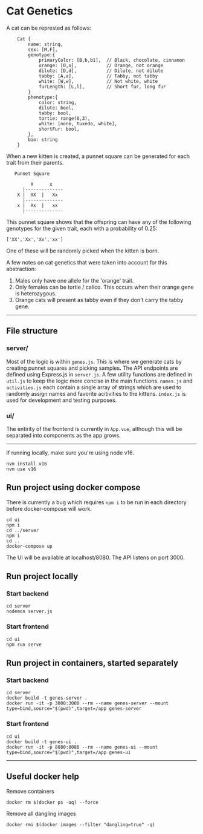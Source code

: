 # Cat Genetics

A cat can be represted as follows:
```
    Cat {
        name: string,
        sex: [M,F],
        genotype:{
            primaryColor: [B,b,b1],  // Black, chocolate, cinnamon
            orange: [O,o],           // Orange, not orange
            dilute: [D,d],           // Dilute, not dilute
            tabby: [A,a],            // Tabby, not tabby
            white: [W,w],            // Not white, white
            furLength: [L,l],        // Short fur, long fur
        }
        phenotype:{
            color: string,
            dilute: bool,
            tabby: bool,
            tortie: range(0,3),
            white: [none, tuxedo, white],
            shortFur: bool,
        },
        bio: string
    }
```

When a new kitten is created, a punnet square can be generated for each trait from their parents.
```
   Punnet Square

         X      x
      |--------------
    X |  XX  |   Xx
      |--------------
    x |  Xx  |   xx
      |--------------
```

This punnet square shows that the offspring can have any of the following genotypes for the given trait, each with a probability of 0.25:
```
['XX','Xx','Xx','xx']
```
One of these will be randomly picked when the kitten is born.

A few notes on cat genetics that were taken into account for this abstraction:
1. Males only have one allele for the 'orange' trait.
2. Only females can be tortie / calico. This occurs when their orange gene is heterozygous.
3. Orange cats will present as tabby even if they don't carry the tabby gene.

------

## File structure

### server/
Most of the logic is within `genes.js`. This is where we generate cats by creating punnet squares and picking samples. The API endpoints are defined using Express.js in `server.js`. A few utility functions are defined in `util.js` to keep the logic more concise in the main functions. `names.js` and `activities.js` each contain a single array of strings which are used to randomly assign names and favorite acitivities to the kittens. `index.js` is used for development and testing purposes.

### ui/
The entirity of the frontend is currently in `App.vue`, although this will be separated into components as the app grows.

-----

If running locally, make sure you're using node v16.
```
nvm install v16
nvm use v16
```

## Run project using docker compose
There is currently a bug which requires `npm i` to be run in each directory before docker-compose will work.
```
cd ui
npm i
cd ../server
npm i
cd ..
docker-compose up
```
The UI will be available at localhost/8080.  The API listens on port 3000.


## Run project locally

### Start backend

```
cd server
nodemon server.js
```

### Start frontend

```
cd ui
npm run serve
```

## Run project in containers, started separately

### Start backend

```
cd server
docker build -t genes-server .
docker run -it -p 3000:3000 --rm --name genes-server --mount type=bind,source="$(pwd)",target=/app genes-server
```
### Start frontend

```
cd ui
docker build -t genes-ui .
docker run -it -p 8080:8080 --rm --name genes-ui --mount type=bind,source="$(pwd)",target=/app genes-ui
```

----

## Useful docker help

Remove containers
```
docker rm $(docker ps -aq) --force
```

Remove all dangling images
```
docker rmi $(docker images --filter "dangling=true" -q)
```